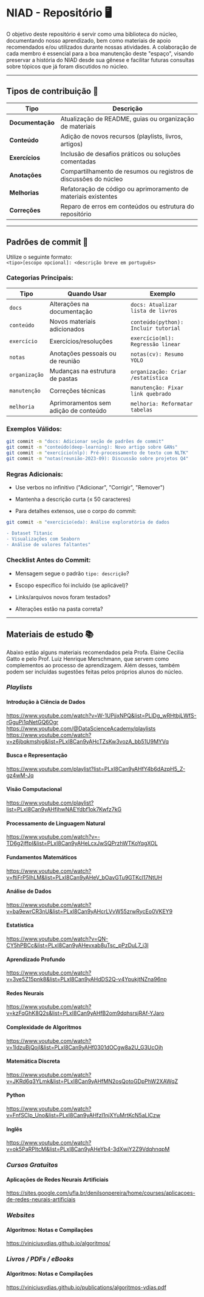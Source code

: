 # NIAD - Repositório 🖥️

O objetivo deste repositório é servir como uma biblioteca do núcleo, documentando nosso aprendizado, bem como materiais de apoio recomendados e/ou utilizados durante nossas atividades. A colaboração de cada membro é essencial para a boa manutenção deste "espaço", visando preservar a história do NIAD desde sua gênese e facilitar futuras consultas sobre tópicos que já foram discutidos no núcleo.

---

## Tipos de contribuição 📌 

| Tipo          | Descrição                                                                 |
|---------------|---------------------------------------------------------------------------|
| **Documentação** | Atualização de README, guias ou organização de materiais                 |
| **Conteúdo**     | Adição de novos recursos (playlists, livros, artigos)                    |
| **Exercícios**   | Inclusão de desafios práticos ou soluções comentadas                     |
| **Anotações**    | Compartilhamento de resumos ou registros de discussões do núcleo         |
| **Melhorias**    | Refatoração de código ou aprimoramento de materiais existentes           |
| **Correções**    | Reparo de erros em conteúdos ou estrutura do repositório                 |

---

## Padrões de commit 📝

Utilize o seguinte formato:  
`<tipo>[escopo opcional]: <descrição breve em português>`  

### Categorias Principais:

| Tipo          | Quando Usar                                  | Exemplo                              |
|---------------|----------------------------------------------|--------------------------------------|
| `docs`        | Alterações na documentação                   | `docs: Atualizar lista de livros`    |
| `conteúdo`    | Novos materiais adicionados                  | `conteúdo(python): Incluir tutorial` |
| `exercício`   | Exercícios/resoluções                        | `exercício(ml): Regressão linear`    |
| `notas`       | Anotações pessoais ou de reunião             | `notas(cv): Resumo YOLO`             |
| `organização` | Mudanças na estrutura de pastas              | `organização: Criar /estatística`    |
| `manutenção`  | Correções técnicas                           | `manutenção: Fixar link quebrado`    |
| `melhoria`    | Aprimoramentos sem adição de conteúdo        | `melhoria: Reformatar tabelas`       |

### Exemplos Válidos:

```bash
git commit -m "docs: Adicionar seção de padrões de commit"
git commit -m "conteúdo(deep-learning): Novo artigo sobre GANs"
git commit -m "exercício(nlp): Pré-processamento de texto com NLTK"
git commit -m "notas(reunião-2023-09): Discussão sobre projetos Q4"
```

### Regras Adicionais:

- Use verbos no infinitivo ("Adicionar", "Corrigir", "Remover")

- Mantenha a descrição curta (≤ 50 caracteres)

- Para detalhes extensos, use o corpo do commit:
  
```bash
git commit -m "exercício(eda): Análise exploratória de dados

- Dataset Titanic
- Visualizações com Seaborn
- Análise de valores faltantes"
```

### Checklist Antes do Commit:

- Mensagem segue o padrão `tipo: descrição`?

- Escopo específico foi incluído (se aplicável)?

- Links/arquivos novos foram testados?

- Alterações estão na pasta correta?
  
---

## Materiais de estudo 📚

Abaixo estão alguns materiais recomendados pela Profa. Elaine Cecilia Gatto e pelo Prof. Luiz Henrique Merschmann, que servem como complementos ao processo de aprendizagem. Além desses, também podem ser incluídas sugestões feitas pelos próprios alunos do núcleo.

### *Playlists*

#### Introdução à Ciência de Dados	

https://www.youtube.com/watch?v=W-1UPjjxNPQ&list=PLlDg_wRHtbjLWfS-rGguPi1qNetGQ6Ogr
https://www.youtube.com/@DataScienceAcademy/playlists
https://www.youtube.com/watch?v=z6jbqkmshig&list=PLxI8Can9yAHcTZsKw3vozA_bb51U9MYVq

#### Busca e Representação

https://www.youtube.com/playlist?list=PLxI8Can9yAHfY4b6dAzpH5_Z-gz4wM-Jq

#### Visão Computacional

https://www.youtube.com/playlist?list=PLxI8Can9yAHfjhwNAEYdbf1ok7Kwfz7kG

#### Processamento de Linguagem Natural	

https://www.youtube.com/watch?v=-TD6g2jffpI&list=PLxI8Can9yAHeLcxJwSQPrzhWTKoYqgXOL

#### Fundamentos Matemáticos	

https://www.youtube.com/watch?v=ftiFrP5IhLM&list=PLxI8Can9yAHeV_bOavGTu9GTKcl17NtUH

#### Análise de Dados	

https://www.youtube.com/watch?v=ba9ewrCR3nU&list=PLxI8Can9yAHcrLVvW55zrwRycEo0VKEY9

#### Estatística	

https://www.youtube.com/watch?v=QN-CY5hPBCc&list=PLxI8Can9yAHevxab8uTsc_pPzDuL7_i3l

#### Aprendizado Profundo	

https://www.youtube.com/watch?v=3ve5Z15pnk8&list=PLxI8Can9yAHdDS2Q-v4YpukjtNZna96np

#### Redes Neurais	

https://www.youtube.com/watch?v=kzFqGhK8Q2s&list=PLxI8Can9yAHfB2om9dqhsrsjRAf-YJaro

#### Complexidade de Algoritmos	

https://www.youtube.com/watch?v=1IdzuBjQojI&list=PLxI8Can9yAHf0301dOCgw8a2U_G3UcOjh

#### Matemática Discreta	

https://www.youtube.com/watch?v=JKRd6q3YLmk&list=PLxI8Can9yAHfMN2osQotoGDpPhW2XAWqZ

#### Python	

https://www.youtube.com/watch?v=FnfSClp_Uno&list=PLxI8Can9yAHfzI1njXYuMrtKcN5aLlCzw

#### Inglês	

https://www.youtube.com/watch?v=ok5PaRPltcM&list=PLxI8Can9yAHeYb4-3dXwiY2Z9VdqhnqpM

### *Cursos Gratuitos*

#### Aplicações de Redes Neurais Artificiais

https://sites.google.com/ufla.br/denilsonpereira/home/courses/aplicacoes-de-redes-neurais-artificiais

### *Websites*

#### Algoritmos: Notas e Compilações

https://viniciusvdias.github.io/algoritmos/

### *Livros / PDFs / eBooks*

#### Algoritmos: Notas e Compilações

https://viniciusvdias.github.io/publications/algoritmos-vdias.pdf